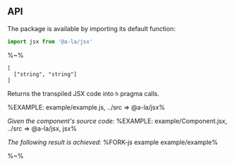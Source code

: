 ## API

The package is available by importing its default function:

```js
import jsx from '@a-la/jsx'
```

%~%

```## jsx => string
[
  ["string", "string"]
]
```

Returns the transpiled JSX code into `h` pragma calls.

<!-- %TYPEDEF types/index.xml% -->

%EXAMPLE: example/example.js, ../src => @a-la/jsx%

*Given the component's source code:*
%EXAMPLE: example/Component.jsx, ../src => @a-la/jsx, jsx%

*The following result is achieved:*
%FORK-js example example/example%

%~%